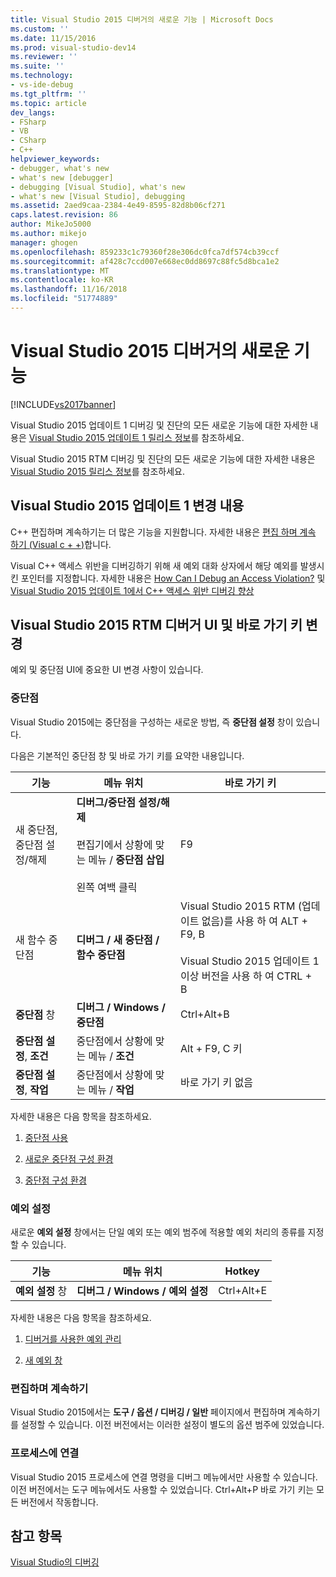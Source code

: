 ```yaml
---
title: Visual Studio 2015 디버거의 새로운 기능 | Microsoft Docs
ms.custom: ''
ms.date: 11/15/2016
ms.prod: visual-studio-dev14
ms.reviewer: ''
ms.suite: ''
ms.technology:
- vs-ide-debug
ms.tgt_pltfrm: ''
ms.topic: article
dev_langs:
- FSharp
- VB
- CSharp
- C++
helpviewer_keywords:
- debugger, what's new
- what's new [debugger]
- debugging [Visual Studio], what's new
- what's new [Visual Studio], debugging
ms.assetid: 2aed9caa-2384-4e49-8595-82d8b06cf271
caps.latest.revision: 86
author: MikeJo5000
ms.author: mikejo
manager: ghogen
ms.openlocfilehash: 859233c1c79360f28e306dc0fca7df574cb39ccf
ms.sourcegitcommit: af428c7ccd007e668ec0dd8697c88fc5d8bca1e2
ms.translationtype: MT
ms.contentlocale: ko-KR
ms.lasthandoff: 11/16/2018
ms.locfileid: "51774889"
---
```

# <a name="whats-new-for-the-debugger-in-visual-studio-2015"></a>Visual Studio 2015 디버거의 새로운 기능
[!INCLUDE[vs2017banner](../includes/vs2017banner.md)]

Visual Studio 2015 업데이트 1 디버깅 및 진단의 모든 새로운 기능에 대한 자세한 내용은 [Visual Studio 2015 업데이트 1 릴리스 정보](https://www.visualstudio.com/news/vs2015-update1-vs#debug)를 참조하세요.  
  
 Visual Studio 2015 RTM 디버깅 및 진단의 모든 새로운 기능에 대한 자세한 내용은 [Visual Studio 2015 릴리스 정보](https://www.visualstudio.com/news/vs2015-vs#debug)를 참조하세요.  
  
## <a name="visual-studio-2015-update-1-changes"></a>Visual Studio 2015 업데이트 1 변경 내용  
 C++ 편집하며 계속하기는 더 많은 기능을 지원합니다. 자세한 내용은 [편집 하며 계속 하기 (Visual c + +)](../debugger/edit-and-continue-visual-cpp.md)합니다.  
  
 Visual C++ 액세스 위반을 디버깅하기 위해 새 예외 대화 상자에서 해당 예외를 발생시킨 포인터를 지정합니다. 자세한 내용은 [How Can I Debug an Access Violation?](../debugger/how-can-i-debug-an-access-violation-q.md) 및 [Visual Studio 2015 업데이트 1에서 C++ 액세스 위반 디버깅 향상](http://blogs.msdn.com/b/visualstudioalm/archive/2015/10/29/improvement-to-debugging-c-access-violations-in-visual-studio-2015-update-1.aspx)  
  
## <a name="visual-studio-2015-rtm-debugger-ui-and-hotkey-changes"></a>Visual Studio 2015 RTM 디버거 UI 및 바로 가기 키 변경  
 예외 및 중단점 UI에 중요한 UI 변경 사항이 있습니다.  
  
### <a name="breakpoints"></a>중단점  
 Visual Studio 2015에는 중단점을 구성하는 새로운 방법, 즉 **중단점 설정** 창이 있습니다.  
  
 다음은 기본적인 중단점 창 및 바로 가기 키를 요약한 내용입니다.  
  
|기능|메뉴 위치|바로 가기 키|  
|-------------|-------------------|------------|  
|새 중단점, 중단점 설정/해제|**디버그/중단점 설정/해제**<br /><br /> 편집기에서 상황에 맞는 메뉴 / **중단점 삽입**<br /><br /> 왼쪽 여백 클릭|F9|  
|새 함수 중단점|**디버그 / 새 중단점 / 함수 중단점**|Visual Studio 2015 RTM (업데이트 없음)를 사용 하 여 ALT + F9, B<br /><br /> Visual Studio 2015 업데이트 1 이상 버전을 사용 하 여 CTRL + B|  
|**중단점** 창|**디버그 / Windows / 중단점**|Ctrl+Alt+B|  
|**중단점 설정**, **조건**|중단점에서 상황에 맞는 메뉴 / **조건**|Alt + F9, C 키|  
|**중단점 설정**, **작업**|중단점에서 상황에 맞는 메뉴 / **작업**|바로 가기 키 없음|  
  
 자세한 내용은 다음 항목을 참조하세요.  
  
1.  [중단점 사용](../debugger/using-breakpoints.md)  
  
2.  [새로운 중단점 구성 환경](http://blogs.msdn.com/b/visualstudioalm/archive/2014/10/06/new-breakpoint-configuration-experience.aspx)  
  
3.  [중단점 구성 환경](http://channel9.msdn.com/Events/Visual-Studio/Connect-event-2014/711)  
  
### <a name="exception-settings"></a>예외 설정  
 새로운 **예외 설정** 창에서는 단일 예외 또는 예외 범주에 적용할 예외 처리의 종류를 지정할 수 있습니다.  
  
|기능|메뉴 위치|Hotkey|  
|-------------|-------------------|------------|  
|**예외 설정** 창|**디버그 / Windows / 예외 설정**|Ctrl+Alt+E|  
  
 자세한 내용은 다음 항목을 참조하세요.  
  
1.  [디버거를 사용한 예외 관리](../debugger/managing-exceptions-with-the-debugger.md)  
  
2.  [새 예외 창](http://blogs.msdn.com/b/visualstudioalm/archive/2015/02/23/the-new-exception-settings-window-in-visual-studio-2015.aspx)  
  
### <a name="edit-and-continue"></a>편집하며 계속하기  
 Visual Studio 2015에서는 **도구 / 옵션 / 디버깅 / 일반** 페이지에서 편집하며 계속하기를 설정할 수 있습니다. 이전 버전에서는 이러한 설정이 별도의 옵션 범주에 있었습니다.  
  
### <a name="attach-to-process"></a>프로세스에 연결  
 Visual Studio 2015 프로세스에 연결 명령을 디버그 메뉴에서만 사용할 수 있습니다. 이전 버전에서는 도구 메뉴에서도 사용할 수 있었습니다. Ctrl+Alt+P 바로 가기 키는 모든 버전에서 작동합니다.  
  
## <a name="see-also"></a>참고 항목  
 [Visual Studio의 디버깅](../debugger/debugging-in-visual-studio.md)



